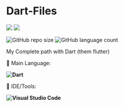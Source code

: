 # Dart-Files

<p align="left">

  <a href="https://www.linkedin.com/in/vin%C3%ADcius-valle-beraldo-9b85a2208/" alt="Linkedin">
  <img src="https://img.shields.io/badge/-Linkedin-0e76a8?style=flat-square&logo=Linkedin&logoColor=white&link=" /></a>

  <a href="https://www.instagram.com/marquis_cthulhu_styles/" alt="Instagram">
  <img src="https://img.shields.io/badge/-Instagram-DF0174?style=flat-square&labelColor=DF0174&logo=instagram&logoColor=white&link=LINK-DO-SEU-INSTAGRAM"/></a>
</p>  

![GitHub repo size](https://img.shields.io/github/repo-size/MrFahrenhei/Dart-Files?style=for-the-badge)
![GitHub language count](https://img.shields.io/github/languages/count/MrFahrenhei/Dart-Files?style=for-the-badge)

My Complete path with Dart (them flutter)

<p align="left">
  🦄 Main Language: <strong> 
  
  ![Dart](https://img.shields.io/badge/Dart-0175C2?style=for-the-badge&logo=dart&logoColor=white) 
    
  </strong>
</p>

<p align="left">
  💼 IDE/Tools: <strong>
  
  ![Visual Studio Code](https://img.shields.io/badge/-Visual%20Studio%20Code-333333?style=for-the-badge&logo=visual-studio-code&logoColor=007ACC)
  
  </strong>
</p>
